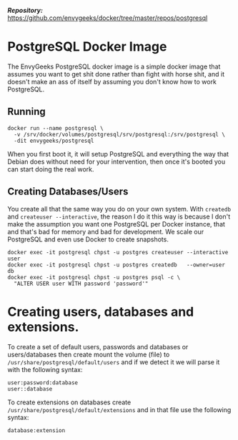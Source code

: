 ***Repository:*** https://github.com/envygeeks/docker/tree/master/repos/postgresql

# PostgreSQL Docker Image

The EnvyGeeks PostgreSQL docker image is a simple docker image that assumes you want to get shit done rather than fight with horse shit, and it doesn't make an ass of itself by assuming you don't know how to work PostgreSQL.

## Running

```shell
docker run --name postgresql \
  -v /srv/docker/volumes/postgresql/srv/postgresql:/srv/postgresql \
  -dit envygeeks/postgresql
```

When you first boot it, it will setup PostgreSQL and everything the way that Debian does without need for your intervention, then once it's booted you can start doing the real work.

## Creating Databases/Users

You create all that the same way you do on your own system. With `createdb` and `createuser --interactive`, the reason I do it this way is because I don't make the assumption you want one PostgreSQL per Docker instance, that and that's bad for memory and bad for development.  We scale our PostgreSQL and even use Docker to create snapshots.

```shell
docker exec -it postgresql chpst -u postgres createuser --interactive user
docker exec -it postgresql chpst -u postgres createdb   --owner=user  db
docker exec -it postgresql chpst -u postgres psql -c \
  "ALTER USER user WITH password 'password'"
```

# Creating users, databases and extensions.

To create a set of default users, passwords and databases or users/databases then create mount the volume (file) to `/usr/share/postgresql/default/users` and if we detect it we will parse it with the following syntax:

```
user:password:database
user::database
```

To create extensions on databases create `/usr/share/postgresql/default/extensions` and in that file use the following syntax:

```
database:extension
```
